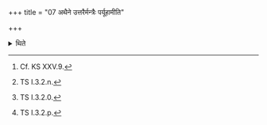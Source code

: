 +++
title = "07 अथैने उत्तरैर्मन्त्रैः पर्यूहामीति"

+++

<details><summary>थिते</summary>

7. Then having shoved round (each of) them, from left to right, the earth taken out of the Uparavas[^1] with the first of the next formulae (which is similar to the preceding one but in which upadadhāmi is substituted by) paryūhāmi,[^2] having spread out sacred grass round (each of) them with (the next formula in which upadadhāmi is substituted by) paristr̥ṇāmi,[^3] he addresses it with the last (formula)[^4]   

[^1]: Cf. KS XXV.9.  

[^2]: TS I.3.2.n.  

[^3]: TS I.3.2.0.  

[^4]: TS I.3.2.p.  
</details>
